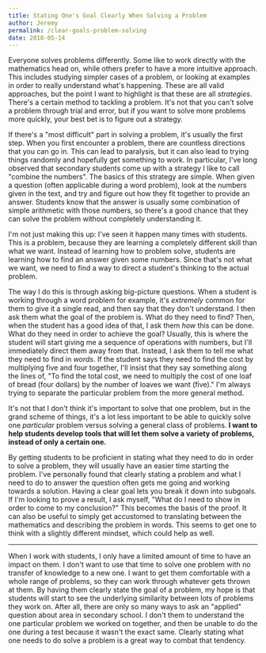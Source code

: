 ```yaml
---
title: Stating One's Goal Clearly When Solving a Problem
author: Jeremy
permalink: /clear-goals-problem-solving
date: 2018-05-14
---
```


Everyone solves problems differently. Some like to work directly with the mathematics head on, while others prefer to have a more intuitive approach. This includes studying simpler cases of a problem, or looking at examples in order to really understand what's happening. These are all valid approaches, but the point I want to highlight is that these are all *strategies*. There's a certain method to tackling a problem. It's not that you can't solve a problem through trial and error, but if you want to solve more problems more quickly, your best bet is to figure out a strategy.

If there's a "most difficult" part in solving a problem, it's usually the first step. When you first encounter a problem, there are countless directions that you can go in. This can lead to paralysis, but it can also lead to trying things randomly and hopefully get something to work. In particular, I've long observed that secondary students come up with a strategy I like to call "combine the numbers". The basics of this strategy are simple. When given a question (often applicable during a word problem), look at the numbers given in the text, and try and figure out how they fit together to provide an answer. Students know that the answer is usually some combination of simple arithmetic with those numbers, so there's a good chance that they can solve the problem without completely understanding it.

I'm not just making this up: I've seen it happen many times with students. This is a problem, because they are learning a completely different skill than what we want. Instead of learning how to problem solve, students are learning how to find an answer given some numbers. Since that's not what we want, we need to find a way to direct a student's thinking to the actual problem.

The way I do this is through asking big-picture questions. When a student is working through a word problem for example, it's *extremely* common for them to give it a single read, and then say that they don't understand. I then ask them what the goal of the problem is. What do they need to find? Then, when the student has a good idea of that, I ask them *how* this can be done. What do they need in order to achieve the goal? Usually, this is where the student will start giving me a sequence of operations with numbers, but I'll immediately direct them away from that. Instead, I ask them to tell me what they need to find in *words*. If the student says they need to find the cost by multiplying five and four together, I'll insist that they say something along the lines of, "To find the total cost, we need to multiply the cost of one loaf of bread (four dollars) by the number of loaves we want (five)." I'm always trying to separate the particular problem from the more general method.

It's not that I don't think it's important to solve that one problem, but in the grand scheme of things, it's a lot less important to be able to quickly solve one *particular* problem versus solving a general class of problems. **I want to help students develop tools that will let them solve a variety of problems, instead of only a certain one.**

By getting students to be proficient in stating what they need to do in order to solve a problem, they will usually have an easier time starting the problem. I've personally found that clearly stating a problem and what I need to do to answer the question often gets me going and working towards a solution. Having a clear goal lets you break it down into subgoals. If I'm looking to prove a result, I ask myself, "What do I need to show in order to come to my conclusion?" This becomes the basis of the proof. It can also be useful to simply get accustomed to translating between the mathematics and describing the problem in words. This seems to get one to think with a slightly different mindset, which could help as well.

---

When I work with students, I only have a limited amount of time to have an impact on them. I don't want to use that time to solve one problem with no transfer of knowledge to a new one. I want to get them comfortable with a whole range of problems, so they can work through whatever gets thrown at them. By having them clearly state the goal of a problem, my hope is that students will start to see the underlying similarity between lots of problems they work on. After all, there are only so many ways to ask an "applied" question about area in secondary school. I don't them to understand the one particular problem we worked on together, and then be unable to do the one during a test because it wasn't the exact same. Clearly stating what one needs to do solve a problem is a great way to combat that tendency.
